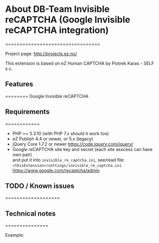 # About DB-Team Invisible reCAPTCHA (Google Invisible reCAPTCHA integration)
=================================

Project page: http://projects.ez.no/

This extension is based on eZ Human CAPTCHA by Piotrek Karas - SELF s.c.


## Features
========
    Google Invisible reCAPTCHA


## Requirements
============

- PHP >= 5.3.10 (with PHP 7.x should it work too)
- eZ Publish 4.4 or newer, or 5.x (legacy)
- jQuery Core 1.7.2 or newer
    https://code.jquery.com/jquery/
- Google reCAPTCHA site key and secret (each site asscess can have own pair)<br>
    and put it into `invisible_re_captcha.ini`, see/read file:<br>
    `<thisExtension>/settings/invisible_re_captcha.ini`<br>
    https://www.google.com/recaptcha/admin


## TODO / Known issues
===================




## Technical notes
===============

Example:



